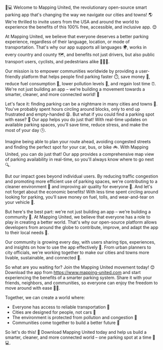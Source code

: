 🚗💻 Welcome to Mapping United, the revolutionary open-source smart parking app that's changing the way we navigate our cities and towns! 🌎 We're thrilled to invite users from the USA and around the world to experience the benefits of this 100% free, accessible, and inclusive app. 😊

At Mapping United, we believe that everyone deserves a better parking experience, regardless of their language, location, or mode of transportation. That's why our app supports all languages 🌍, works in every country and county 🗺️, and benefits not just drivers, but also public transport users, cyclists, and pedestrians alike 🚴‍♀️🚌.

Our mission is to empower communities worldwide by providing a user-friendly platform that helps people find parking faster ⏱️, save money 💸, reduce fuel consumption 🛞️, lower pollution levels 🌿, and regain lost time ⏰. We're not just building an app – we're building a movement towards a smarter, cleaner, and more connected world! 🌟

Let's face it: finding parking can be a nightmare in many cities and towns 🤯. You've probably spent hours circling around blocks, only to end up frustrated and empty-handed 😩. But what if you could find a parking spot with ease? 🙌 Our app helps you do just that! With real-time updates on available parking spaces, you'll save time, reduce stress, and make the most of your day 🕒.

Imagine being able to plan your route ahead, avoiding congested streets and finding the perfect spot for your car, bus, or bike 🚲. With Mapping United, you can do just that! Our app provides a comprehensive map view of parking availability in real-time, so you'll always know where to go next 🔍.

But our impact goes beyond individual users. By reducing traffic congestion and promoting more efficient use of parking spaces, we're contributing to a cleaner environment 🌿 and improving air quality for everyone 💨. And let's not forget about the economic benefits! With less time spent circling around looking for parking, you'll save money on fuel, tolls, and wear-and-tear on your vehicle 💸.

But here's the best part: we're not just building an app – we're building a community 🌈. At Mapping United, we believe that everyone has a role to play in creating a better world. That's why our open-source platform allows developers from around the globe to contribute, improve, and adapt the app to their local needs 🤝.

Our community is growing every day, with users sharing tips, experiences, and insights on how to use the app effectively 💬. From urban planners to city officials, we're working together to make our cities and towns more livable, sustainable, and connected 🌆.

So what are you waiting for? Join the Mapping United movement today! 😊 Download the app from https://www.mapping-united.com and start experiencing the benefits of a smarter parking system. Share it with your friends, neighbors, and communities, so everyone can enjoy the freedom to move around with ease 🚗👫.

Together, we can create a world where:

* Everyone has access to reliable transportation 🚌
* Cities are designed for people, not cars 🌳
* The environment is protected from pollution and congestion 🌿
* Communities come together to build a better future 🤝

So let's do this! 💪 Download Mapping United today and help us build a smarter, cleaner, and more connected world – one parking spot at a time 🚗💻.